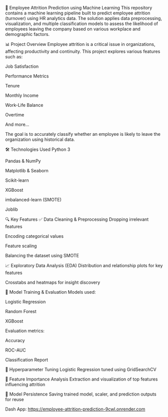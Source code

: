 🧠 Employee Attrition Prediction using Machine Learning
This repository contains a machine learning pipeline built to predict employee attrition (turnover) using HR analytics data. The solution applies data preprocessing, visualization, and multiple classification models to assess the likelihood of employees leaving the company based on various workplace and demographic factors.

📊 Project Overview
Employee attrition is a critical issue in organizations, affecting productivity and continuity. This project explores various features such as:

Job Satisfaction

Performance Metrics

Tenure

Monthly Income

Work-Life Balance

Overtime

And more...

The goal is to accurately classify whether an employee is likely to leave the organization using historical data.

🛠️ Technologies Used
Python 3

Pandas & NumPy

Matplotlib & Seaborn

Scikit-learn

XGBoost

imbalanced-learn (SMOTE)

Joblib

🔍 Key Features
✅ Data Cleaning & Preprocessing
Dropping irrelevant features

Encoding categorical values

Feature scaling

Balancing the dataset using SMOTE

📈 Exploratory Data Analysis (EDA)
Distribution and relationship plots for key features

Crosstabs and heatmaps for insight discovery

🧪 Model Training & Evaluation
Models used:

Logistic Regression

Random Forest

XGBoost

Evaluation metrics:

Accuracy

ROC-AUC

Classification Report

🔧 Hyperparameter Tuning
Logistic Regression tuned using GridSearchCV

🔎 Feature Importance Analysis
Extraction and visualization of top features influencing attrition

💾 Model Persistence
Saving trained model, scaler, and prediction outputs for reuse                                                         

Dash App: https://employee-attrition-prediction-9cwl.onrender.com

